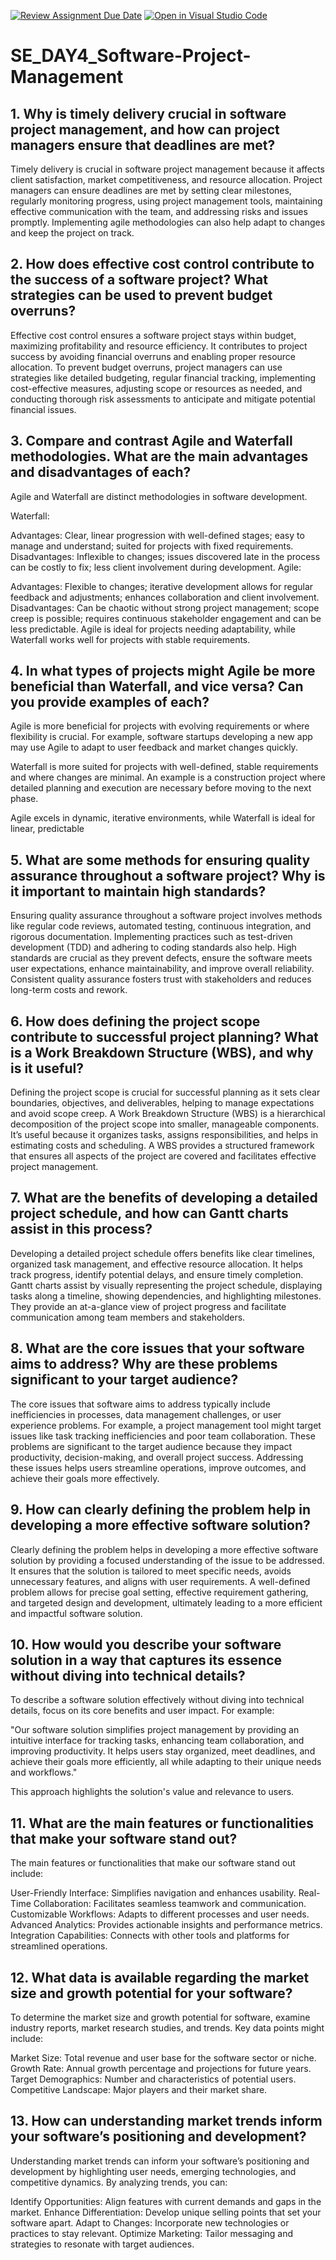 [![Review Assignment Due Date](https://classroom.github.com/assets/deadline-readme-button-22041afd0340ce965d47ae6ef1cefeee28c7c493a6346c4f15d667ab976d596c.svg)](https://classroom.github.com/a/9pw6JKcu)
[![Open in Visual Studio Code](https://classroom.github.com/assets/open-in-vscode-2e0aaae1b6195c2367325f4f02e2d04e9abb55f0b24a779b69b11b9e10269abc.svg)](https://classroom.github.com/online_ide?assignment_repo_id=15888337&assignment_repo_type=AssignmentRepo)
# SE_DAY4_Software-Project-Management
## 1. Why is timely delivery crucial in software project management, and how can project managers ensure that deadlines are met?
Timely delivery is crucial in software project management because it affects client satisfaction, market competitiveness, and resource allocation. Project managers can ensure deadlines are met by setting clear milestones, regularly monitoring progress, using project management tools, maintaining effective communication with the team, and addressing risks and issues promptly. Implementing agile methodologies can also help adapt to changes and keep the project on track.
## 2. How does effective cost control contribute to the success of a software project? What strategies can be used to prevent budget overruns?
Effective cost control ensures a software project stays within budget, maximizing profitability and resource efficiency. It contributes to project success by avoiding financial overruns and enabling proper resource allocation. To prevent budget overruns, project managers can use strategies like detailed budgeting, regular financial tracking, implementing cost-effective measures, adjusting scope or resources as needed, and conducting thorough risk assessments to anticipate and mitigate potential financial issues.
## 3. Compare and contrast Agile and Waterfall methodologies. What are the main advantages and disadvantages of each?
Agile and Waterfall are distinct methodologies in software development.

Waterfall:

Advantages: Clear, linear progression with well-defined stages; easy to manage and understand; suited for projects with fixed requirements.
Disadvantages: Inflexible to changes; issues discovered late in the process can be costly to fix; less client involvement during development.
Agile:

Advantages: Flexible to changes; iterative development allows for regular feedback and adjustments; enhances collaboration and client involvement.
Disadvantages: Can be chaotic without strong project management; scope creep is possible; requires continuous stakeholder engagement and can be less predictable.
Agile is ideal for projects needing adaptability, while Waterfall works well for projects with stable requirements.
## 4. In what types of projects might Agile be more beneficial than Waterfall, and vice versa? Can you provide examples of each?
Agile is more beneficial for projects with evolving requirements or where flexibility is crucial. For example, software startups developing a new app may use Agile to adapt to user feedback and market changes quickly.

Waterfall is more suited for projects with well-defined, stable requirements and where changes are minimal. An example is a construction project where detailed planning and execution are necessary before moving to the next phase.

Agile excels in dynamic, iterative environments, while Waterfall is ideal for linear, predictable
## 5. What are some methods for ensuring quality assurance throughout a software project? Why is it important to maintain high standards?
Ensuring quality assurance throughout a software project involves methods like regular code reviews, automated testing, continuous integration, and rigorous documentation. Implementing practices such as test-driven development (TDD) and adhering to coding standards also help. High standards are crucial as they prevent defects, ensure the software meets user expectations, enhance maintainability, and improve overall reliability. Consistent quality assurance fosters trust with stakeholders and reduces long-term costs and rework.

## 6. How does defining the project scope contribute to successful project planning? What is a Work Breakdown Structure (WBS), and why is it useful?
Defining the project scope is crucial for successful planning as it sets clear boundaries, objectives, and deliverables, helping to manage expectations and avoid scope creep. A Work Breakdown Structure (WBS) is a hierarchical decomposition of the project scope into smaller, manageable components. It’s useful because it organizes tasks, assigns responsibilities, and helps in estimating costs and scheduling. A WBS provides a structured framework that ensures all aspects of the project are covered and facilitates effective project management.

## 7. What are the benefits of developing a detailed project schedule, and how can Gantt charts assist in this process?
Developing a detailed project schedule offers benefits like clear timelines, organized task management, and effective resource allocation. It helps track progress, identify potential delays, and ensure timely completion. Gantt charts assist by visually representing the project schedule, displaying tasks along a timeline, showing dependencies, and highlighting milestones. They provide an at-a-glance view of project progress and facilitate communication among team members and stakeholders.
## 8. What are the core issues that your software aims to address? Why are these problems significant to your target audience?
The core issues that software aims to address typically include inefficiencies in processes, data management challenges, or user experience problems. For example, a project management tool might target issues like task tracking inefficiencies and poor team collaboration. These problems are significant to the target audience because they impact productivity, decision-making, and overall project success. Addressing these issues helps users streamline operations, improve outcomes, and achieve their goals more effectively.

## 9. How can clearly defining the problem help in developing a more effective software solution?
Clearly defining the problem helps in developing a more effective software solution by providing a focused understanding of the issue to be addressed. It ensures that the solution is tailored to meet specific needs, avoids unnecessary features, and aligns with user requirements. A well-defined problem allows for precise goal setting, effective requirement gathering, and targeted design and development, ultimately leading to a more efficient and impactful software solution.
## 10. How would you describe your software solution in a way that captures its essence without diving into technical details?
To describe a software solution effectively without diving into technical details, focus on its core benefits and user impact. For example:

"Our software solution simplifies project management by providing an intuitive interface for tracking tasks, enhancing team collaboration, and improving productivity. It helps users stay organized, meet deadlines, and achieve their goals more efficiently, all while adapting to their unique needs and workflows."

This approach highlights the solution's value and relevance to users.
## 11. What are the main features or functionalities that make your software stand out?
The main features or functionalities that make our software stand out include:

User-Friendly Interface: Simplifies navigation and enhances usability.
Real-Time Collaboration: Facilitates seamless teamwork and communication.
Customizable Workflows: Adapts to different processes and user needs.
Advanced Analytics: Provides actionable insights and performance metrics.
Integration Capabilities: Connects with other tools and platforms for streamlined operations.
## 12. What data is available regarding the market size and growth potential for your software?
To determine the market size and growth potential for software, examine industry reports, market research studies, and trends. Key data points might include:

Market Size: Total revenue and user base for the software sector or niche.
Growth Rate: Annual growth percentage and projections for future years.
Target Demographics: Number and characteristics of potential users.
Competitive Landscape: Major players and their market share.
## 13. How can understanding market trends inform your software’s positioning and development?
Understanding market trends can inform your software’s positioning and development by highlighting user needs, emerging technologies, and competitive dynamics. By analyzing trends, you can:

Identify Opportunities: Align features with current demands and gaps in the market.
Enhance Differentiation: Develop unique selling points that set your software apart.
Adapt to Changes: Incorporate new technologies or practices to stay relevant.
Optimize Marketing: Tailor messaging and strategies to resonate with target audiences.
